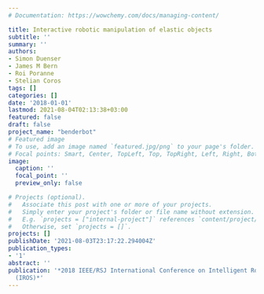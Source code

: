 ```yaml
---
# Documentation: https://wowchemy.com/docs/managing-content/

title: Interactive robotic manipulation of elastic objects
subtitle: ''
summary: ''
authors:
- Simon Duenser
- James M Bern
- Roi Poranne
- Stelian Coros
tags: []
categories: []
date: '2018-01-01'
lastmod: 2021-08-04T02:13:38+03:00
featured: false
draft: false
project_name: "benderbot"
# Featured image
# To use, add an image named `featured.jpg/png` to your page's folder.
# Focal points: Smart, Center, TopLeft, Top, TopRight, Left, Right, BottomLeft, Bottom, BottomRight.
image:
  caption: ''
  focal_point: ''
  preview_only: false

# Projects (optional).
#   Associate this post with one or more of your projects.
#   Simply enter your project's folder or file name without extension.
#   E.g. `projects = ["internal-project"]` references `content/project/deep-learning/index.md`.
#   Otherwise, set `projects = []`.
projects: []
publishDate: '2021-08-03T23:17:22.294004Z'
publication_types:
- '1'
abstract: ''
publication: '*2018 IEEE/RSJ International Conference on Intelligent Robots and Systems
  (IROS)*'
---
```

